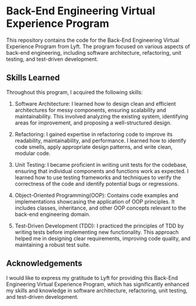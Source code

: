 # Back-End Engineering Virtual Experience Program
This repository contains the code for the Back-End Engineering Virtual Experience Program from Lyft. The program focused on various aspects of back-end engineering, including software architecture, refactoring, unit testing, and test-driven development.

## Skills Learned
Throughout this program, I acquired the following skills:

1. Software Architecture: I learned how to design clean and efficient architectures for messy components, ensuring scalability and maintainability. This involved analyzing the existing system, identifying areas for improvement, and proposing a well-structured design.

2. Refactoring: I gained expertise in refactoring code to improve its readability, maintainability, and performance. I learned how to identify code smells, apply appropriate design patterns, and write clean, modular code.

3. Unit Testing: I became proficient in writing unit tests for the codebase, ensuring that individual components and functions work as expected. I learned how to use testing frameworks and techniques to verify the correctness of the code and identify potential bugs or regressions.

4. Object-Oriented Programming(OOP): Contains code examples and implementations showcasing the application of OOP principles. It includes classes, inheritance, and other OOP concepts relevant to the back-end engineering domain.

5. Test-Driven Development (TDD): I practiced the principles of TDD by writing tests before implementing new functionality. This approach helped me in designing clear requirements, improving code quality, and maintaining a robust test suite.

## Acknowledgements
I would like to express my gratitude to Lyft for providing this Back-End Engineering Virtual Experience Program, which has significantly enhanced my skills and knowledge in software architecture, refactoring, unit testing, and test-driven development.

